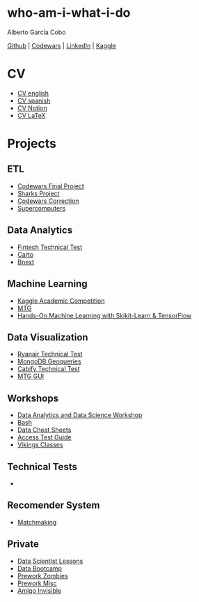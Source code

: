 # who-am-i-what-i-do

Alberto García Cobo

[Github](https://github.com/albertogcmr/) | 
[Codewars](https://www.codewars.com/users/albertogcmr) | 
[LinkedIn](https://www.linkedin.com/in/albertogarciacobo/) | 
[Kaggle](https://www.kaggle.com/albertogcmr)

# CV

- [CV english](https://github.com/albertogcmr/who-am-i-what-i-do/blob/master/files/Alberto%20Garc%C3%ADa%20Cobo%20CV%20-%20Canvas%20-%20ENG.pdf)
- [CV spanish](https://github.com/albertogcmr/who-am-i-what-i-do/blob/master/files/Alberto%20Garc%C3%ADa%20Cobo%20CV%20-%20Canvas.pdf)
- [CV Notion](https://www.notion.so/Hello-42f88b6ee63f4bbbb34980b678fb88e8)
- [CV LaTeX]()


# Projects

## ETL

- [Codewars Final Project](https://github.com/albertogcmr/final-project-codewars-ih)
- [Sharks Project](https://github.com/albertogcmr/data-cleaning-project)
- [Codewars Correction](https://github.com/albertogcmr/codewars-kata-student-correction-ih)
- [Supercomputers](https://github.com/albertogcmr/etl-web-scraping-mysql-supercomputers-project)

## Data Analytics

- [Fintech Technical Test](https://github.com/albertogcmr/fintech-nuevos-ministerios-test)
- [Carto](https://github.com/albertogcmr/urban-movility-test)
- [Bnext](https://github.com/albertogcmr/fintech-technical-test)

## Machine Learning

- [Kaggle Academic Competition](https://github.com/albertogcmr/academic-kaggle-competitions)
- [MTG]()
- [Hands-On Machine Learning with Skikit-Learn & TensorFlow](git@github.com:albertogcmr/hands-on-ML.git)

## Data Visualization

- [Ryanair Technical Test](https://github.com/albertogcmr/dashboard-project-airline)
- [MongoDB Geoqueries](https://github.com/albertogcmr/pymongo-project)
- [Cabify Technical Test](https://github.com/albertogcmr/cabify-callenge)
- [MTG GUI](https://github.com/albertogcmr/mtg-life-poison-counter)

## Workshops

- [Data Analytics and Data Science Workshop](https://github.com/albertogcmr/nova-workshop-python-numpy-pandas)
- [Bash](https://github.com/albertogcmr/bash-lab)
- [Data Cheat Sheets](https://github.com/albertogcmr/cheat-cheets-bootcamp)
- [Access Test Guide](https://github.com/albertogcmr/ih-access-test-guide)
- [Vikings Classes](https://github.com/albertogcmr/lab-data-vikings)

## Technical Tests

- []()

## Recomender System

- [Matchmaking](https://github.com/albertogcmr/hiring-week-IH-tinder-matching)

## Private

- [Data Scientist Lessons](https://github.com/albertogcmr/data-analytics-examples-lessons-stuff)
- [Data Bootcamp](https://github.com/albertogcmr/Data-Bootcamp)
- [Prework Zombies](https://github.com/albertogcmr/prework-datamad-apocalypsis-exercise)
- [Prework Misc](https://github.com/albertogcmr/prework-datamad-no-solutions)
- [Amigo Invisible](https://github.com/albertogcmr/AmigoInvisible)


